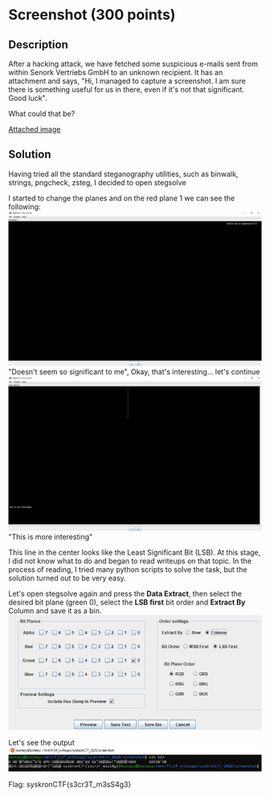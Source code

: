 # Screenshot (300 points)

## Description

After a hacking attack, we have fetched some suspicious e-mails sent from within Senork Vertriebs GmbH to an unknown recipient. It has an attachment and says, "Hi, I managed to capture a screenshot. I am sure there is something useful for us in there, even if it's not that significant. Good luck".

What could that be?

[Attached image](https://github.com/holypower777/ctf_writeups/syskronCTF_2020/screenshot/Screenshot_2020-05-19_at_11.38.08_AM.png)

## Solution

Having tried all the standard steganography utilities, such as binwalk, strings, pngcheck, zsteg, I decided to open stegsolve

I started to change the planes and on the red plane 1 we can see the following:
![](readme_files/Ee3aU3d4H1M.jpg)
"Doesn't seem so significant to me", Okay, that's interesting... let's continue
![](readme_files/yp7ynRsuGg0.jpg)
"This is more interesting"

This line in the center looks like the Least Significant Bit (LSB). At this stage, I did not know what to do and began to read writeups on that topic. In the process of reading, I tried many python scripts to solve the task, but the solution turned out to be very easy.

Let's open stegsolve again and press the **Data Extract**, then select the desired bit plane (green 0), select the **LSB first** bit order and **Extract By** Column and save it as a bin.
![](readme_files/viJHJWVy-zY.jpg)

Let's see the output
![](readme_files/707mgewzPog.jpg)

Flag: syskronCTF{s3cr3T_m3sS4g3}